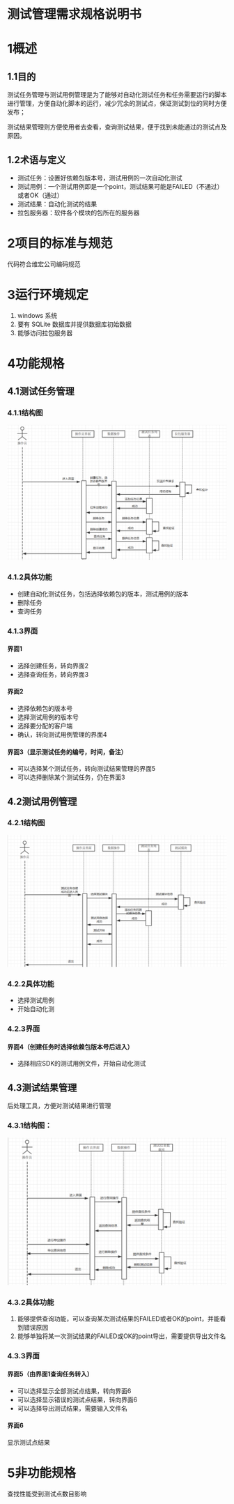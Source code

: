 # 测试管理需求规格说明书

# 1概述

## 1.1目的

测试任务管理与测试用例管理是为了能够对自动化测试任务和任务需要运行的脚本进行管理，方便自动化脚本的运行，减少冗余的测试点，保证测试到位的同时方便发布；

测试结果管理则方便使用者去查看，查询测试结果，便于找到未能通过的测试点及原因。

## 1.2术语与定义

* 测试任务：设置好依赖包版本号，测试用例的一次自动化测试
* 测试用例：一个测试用例即是一个point，测试结果可能是FAILED（不通过）或者OK（通过）
* 测试结果：自动化测试的结果
* 拉包服务器：软件各个模块的包所在的服务器

# 2项目的标准与规范

代码符合维宏公司编码规范

# 3运行环境规定

1. windows 系统
2. 要有 SQLite 数据库并提供数据库初始数据
3. 能够访问拉包服务器

# 4功能规格

## 4.1测试任务管理

### 4.1.1结构图

![测试任务管理时序图](测试任务管理时序图.png)

### 4.1.2具体功能

- 创建自动化测试任务，包括选择依赖包的版本，测试用例的版本
- 删除任务
- 查询任务

### 4.1.3界面

#### 界面1

* 选择创建任务，转向界面2
* 选择查询任务，转向界面3

#### 界面2

* 选择依赖包的版本号
* 选择测试用例的版本号
* 选择要分配的客户端
* 确认，转向测试用例管理的界面4

#### 界面3（显示测试任务的编号，时间，备注）

* 可以选择某个测试任务，转向测试结果管理的界面5
* 可以选择删除某个测试任务，仍在界面3

## 4.2测试用例管理

### 4.2.1结构图

![测试用例管理时序图](测试用例管理时序图.png)

### 4.2.2具体功能

* 选择测试用例
* 开始自动化测

### 4.2.3界面

#### 界面4（创建任务时选择依赖包版本号后进入）

* 选择相应SDK的测试用例文件，开始自动化测试

## 4.3测试结果管理

后处理工具，方便对测试结果进行管理

### 4.3.1结构图：

![测试结果管理时序图](测试结果管理时序图.png)

### 4.3.2具体功能

1. 能够提供查询功能，可以查询某次测试结果的FAILED或者OK的point，并能看到错误原因
2. 能够单独将某一次测试结果的FAILED或OK的point导出，需要提供导出文件名

### 4.3.3界面

#### 界面5（由界面1查询任务转入）

* 可以选择显示全部测试点结果，转向界面6
* 可以选择显示错误的测试点结果，转向界面6
* 可以选择导出测试结果，需要输入文件名

#### 界面6

显示测试点结果

# 5非功能规格

查找性能受到测试点数目影响